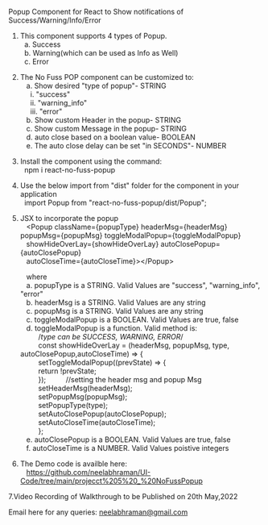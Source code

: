 Popup Component for React to Show notifications of Success/Warning/Info/Error  

1. This component supports 4 types of Popup.  
	&nbsp;&nbsp;a. Success  
	&nbsp;&nbsp;b. Warning(which can be used as Info as Well)  
	&nbsp;&nbsp;c. Error  

2. The No Fuss POP component can be customized to:  
	&nbsp;&nbsp; a. Show desired "type of popup"- STRING  
		&nbsp;&nbsp;&nbsp;&nbsp; i.  "success"  
		&nbsp;&nbsp;&nbsp;&nbsp; ii.   "warning_info"  
		&nbsp;&nbsp;&nbsp;&nbsp; iii.  "error"  
	&nbsp;&nbsp; b. Show custom Header in the popup- STRING  
	&nbsp;&nbsp; c. Show custom Message in the popup- STRING  
	&nbsp;&nbsp; d. auto close based on a boolean value- BOOLEAN  
	&nbsp;&nbsp; e. The auto close delay can be set "in SECONDS"- NUMBER  
	
3. Install the component using the command:  
	&nbsp; npm i react-no-fuss-popup  

4. Use the below import from "dist" folder for the component in your application  
	&nbsp; import Popup from "react-no-fuss-popup/dist/Popup";  

5. JSX to incorporate the popup  
	&nbsp;&nbsp; \<Popup className={popupType} headerMsg={headerMsg} popupMsg={popupMsg} toggleModalPopup={toggleModalPopup}  
                   &nbsp;&nbsp;  showHideOverLay={showHideOverLay} autoClosePopup={autoClosePopup}  
                   &nbsp;&nbsp;  autoCloseTime={autoCloseTime}\>\</Popup\>  
				   
	&nbsp;&nbsp; where   
	&nbsp;&nbsp; a. popupType is a STRING. Valid Values are "success", "warning_info", "error"  
	&nbsp;&nbsp; b. headerMsg is a STRING. Valid Values are any string  
	&nbsp;&nbsp; c. popupMsg is a STRING. Valid Values are any string  
	&nbsp;&nbsp; c. toggleModalPopup is a BOOLEAN. Valid Values are true, false  
	&nbsp;&nbsp; d. toggleModalPopup is a function. Valid method is:  
								&nbsp;&nbsp;&nbsp;&nbsp;&nbsp;&nbsp;&nbsp;&nbsp;  /*type can be SUCCESS, WARNING, ERROR*/  
								&nbsp;&nbsp;&nbsp;&nbsp;&nbsp;&nbsp;&nbsp;&nbsp;  const showHideOverLay = (headerMsg, popupMsg, type, autoClosePopup,autoCloseTime) => {  
									&nbsp;&nbsp;&nbsp;&nbsp;&nbsp;&nbsp;&nbsp;&nbsp;  setToggleModalPopup((prevState) => {  
										&nbsp;&nbsp;&nbsp;&nbsp;&nbsp;&nbsp;&nbsp;&nbsp;  return !prevState;  
									&nbsp;&nbsp;&nbsp;&nbsp;&nbsp;&nbsp;&nbsp;&nbsp;  });
									&nbsp;&nbsp;&nbsp;&nbsp;&nbsp;&nbsp;&nbsp;&nbsp;  //setting the header msg and popup Msg  
									&nbsp;&nbsp;&nbsp;&nbsp;&nbsp;&nbsp;&nbsp;&nbsp;  setHeaderMsg(headerMsg);  
									&nbsp;&nbsp;&nbsp;&nbsp;&nbsp;&nbsp;&nbsp;&nbsp;  setPopupMsg(popupMsg);  
									&nbsp;&nbsp;&nbsp;&nbsp;&nbsp;&nbsp;&nbsp;&nbsp;  setPopupType(type);  
									&nbsp;&nbsp;&nbsp;&nbsp;&nbsp;&nbsp;&nbsp;&nbsp;  setAutoClosePopup(autoClosePopup);  
									&nbsp;&nbsp;&nbsp;&nbsp;&nbsp;&nbsp;&nbsp;&nbsp;  setAutoCloseTime(autoCloseTime);  
								&nbsp;&nbsp;&nbsp;&nbsp;&nbsp;&nbsp;&nbsp;&nbsp;  };  
	&nbsp;&nbsp; e. autoClosePopup is a BOOLEAN. Valid Values are true, false  
	&nbsp;&nbsp; f. autoCloseTime is a NUMBER. Valid Values poistive integers  

6. The Demo code is availble here:  
&nbsp;&nbsp;  https://github.com/neelabhraman/UI-Code/tree/main/projecct%205%20_%20NoFussPopup  

7.Video Recording of Walkthrough to be Published on 20th May,2022  

 
	
Email here for any queries: neelabhraman@gmail.com  